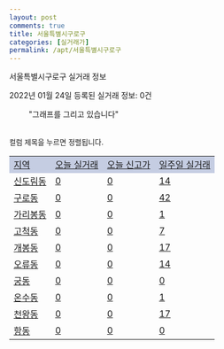 ```yaml
---
layout: post
comments: true
title: 서울특별시구로구
categories: [실거래가]
permalink: /apt/서울특별시구로구
---
```


서울특별시구로구 실거래 정보

2022년 01월 24일 등록된 실거래 정보: 0건

<!--<script async src="https://pagead2.googlesyndication.com/pagead/js/adsbygoogle.js?client=ca-pub-3485438051770037"
 crossorigin="anonymous"></script>-->

<script type="text/javascript">
  google.charts.load('current', {'packages':['corechart']});
  google.charts.setOnLoadCallback(drawChart);

  function drawChart() {
    var data = google.visualization.arrayToDataTable([['거래일', '매매', '전월세', '전매'], ['21-01', 103, 220, 0], ['21-02', 205, 554, 0], ['21-03', 267, 570, 0], ['21-04', 201, 410, 0], ['21-05', 277, 424, 0], ['21-06', 270, 401, 0], ['21-07', 269, 483, 0], ['21-08', 247, 717, 0], ['21-09', 166, 458, 0], ['21-10', 127, 636, 0], ['21-11', 92, 407, 0], ['21-12', 67, 606, 0], ['22-01', 105, 201, 0]]);

    var options = {
      title: '최근 1년간 유형별 거래량 추이',
      legend: { position: 'bottom' }
    };

    setTimeout(function() {
        var chart = new google.visualization.LineChart(document.getElementById('columnchart_material'));
        chart.draw(data, (options));
        document.getElementById('loading').style.display = 'none';
        var dayLabel = (new Date()).getDay();
        if (dayLabel < 2) {
            sorttable.innerSortFunction.apply(document.getElementById('week'), []);
            sorttable.innerSortFunction.apply(document.getElementById('week'), []);        
        }
        else {
            sorttable.innerSortFunction.apply(document.getElementById('today'), []);
            sorttable.innerSortFunction.apply(document.getElementById('today'), []);
        }
    }, 200);

  }
</script>

<div id="loading" style="z-index:20; display: block; margin-left: 35px">"그래프를 그리고 있습니다"</div>
<div id="columnchart_material" style="width: 95%; margin-left: -35px; display: block"></div>
<!--<div style="width: 95%; margin-left: -35px; display: block">
      <script async src="https://pagead2.googlesyndication.com/pagead/js/adsbygoogle.js?client=ca-pub-3485438051770037"
          crossorigin="anonymous"></script>
      <ins class="adsbygoogle"
          style="display:block"
          data-ad-format="fluid"
          data-ad-layout-key="-fb+5w+4e-db+86"
          data-ad-client="ca-pub-3485438051770037"
          data-ad-slot="1827090281"></ins>
      <script>
          (adsbygoogle = window.adsbygoogle || []).push({});
      </script>
</div>-->
<br>

<font size='small' style='font-size: small;'>컬럼 제목을 누르면 정렬됩니다.</font>
<table class="sortable">
  <tr style='background-color: rgba(114, 132, 186,0.4);'>
    <td id="region"><a href="#">지역</a></td>
    <td id="today"><a href="#">오늘 실거래</a></td>
    <td id="today_new"><a href="#">오늘 신고가</a></td>
    <td id="week"><a href="#">일주일 실거래</a></td>
  </tr>

  
  <tr class="item">
    <td><a href="서울특별시구로구신도림동">신도림동</a></td>
    <td><a href="서울특별시구로구신도림동">0</a></td>
    <td><a href="서울특별시구로구신도림동">0</a></td>
    <td><a href="서울특별시구로구신도림동">14</a></td>
  </tr>
    

  <tr class="item">
    <td><a href="서울특별시구로구구로동">구로동</a></td>
    <td><a href="서울특별시구로구구로동">0</a></td>
    <td><a href="서울특별시구로구구로동">0</a></td>
    <td><a href="서울특별시구로구구로동">42</a></td>
  </tr>
    

  <tr class="item">
    <td><a href="서울특별시구로구가리봉동">가리봉동</a></td>
    <td><a href="서울특별시구로구가리봉동">0</a></td>
    <td><a href="서울특별시구로구가리봉동">0</a></td>
    <td><a href="서울특별시구로구가리봉동">1</a></td>
  </tr>
    

  <tr class="item">
    <td><a href="서울특별시구로구고척동">고척동</a></td>
    <td><a href="서울특별시구로구고척동">0</a></td>
    <td><a href="서울특별시구로구고척동">0</a></td>
    <td><a href="서울특별시구로구고척동">7</a></td>
  </tr>
    

  <tr class="item">
    <td><a href="서울특별시구로구개봉동">개봉동</a></td>
    <td><a href="서울특별시구로구개봉동">0</a></td>
    <td><a href="서울특별시구로구개봉동">0</a></td>
    <td><a href="서울특별시구로구개봉동">17</a></td>
  </tr>
    

  <tr class="item">
    <td><a href="서울특별시구로구오류동">오류동</a></td>
    <td><a href="서울특별시구로구오류동">0</a></td>
    <td><a href="서울특별시구로구오류동">0</a></td>
    <td><a href="서울특별시구로구오류동">14</a></td>
  </tr>
    

  <tr class="item">
    <td><a href="서울특별시구로구궁동">궁동</a></td>
    <td><a href="서울특별시구로구궁동">0</a></td>
    <td><a href="서울특별시구로구궁동">0</a></td>
    <td><a href="서울특별시구로구궁동">0</a></td>
  </tr>
    

  <tr class="item">
    <td><a href="서울특별시구로구온수동">온수동</a></td>
    <td><a href="서울특별시구로구온수동">0</a></td>
    <td><a href="서울특별시구로구온수동">0</a></td>
    <td><a href="서울특별시구로구온수동">1</a></td>
  </tr>
    

  <tr class="item">
    <td><a href="서울특별시구로구천왕동">천왕동</a></td>
    <td><a href="서울특별시구로구천왕동">0</a></td>
    <td><a href="서울특별시구로구천왕동">0</a></td>
    <td><a href="서울특별시구로구천왕동">17</a></td>
  </tr>
    

  <tr class="item">
    <td><a href="서울특별시구로구항동">항동</a></td>
    <td><a href="서울특별시구로구항동">0</a></td>
    <td><a href="서울특별시구로구항동">0</a></td>
    <td><a href="서울특별시구로구항동">0</a></td>
  </tr>
    


</table>


    